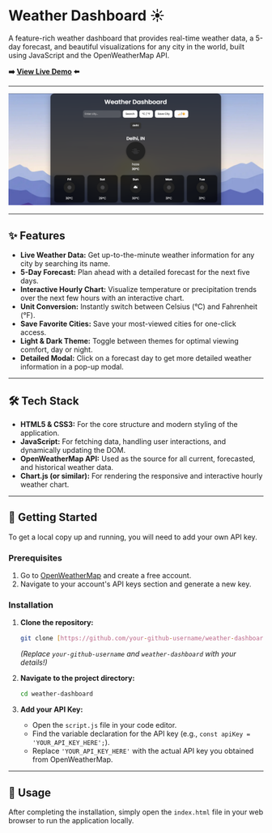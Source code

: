 # Weather Dashboard ☀️

A feature-rich weather dashboard that provides real-time weather data, a 5-day forecast, and beautiful visualizations for any city in the world, built using JavaScript and the OpenWeatherMap API.

**➡️ [View Live Demo](https://weatherdashboard-by-mohseen.netlify.app/) ⬅️**


---

![image alt](https://github.com/mohseenalihawaldar-dev/WeatherDashBoard/blob/35b2601b99208ff4aadb7f40ccfc5daa3e5083a2/weather_map.png)

---

## ✨ Features

* **Live Weather Data:** Get up-to-the-minute weather information for any city by searching its name.
* **5-Day Forecast:** Plan ahead with a detailed forecast for the next five days.
* **Interactive Hourly Chart:** Visualize temperature or precipitation trends over the next few hours with an interactive chart.
* **Unit Conversion:** Instantly switch between Celsius (°C) and Fahrenheit (°F).
* **Save Favorite Cities:** Save your most-viewed cities for one-click access.
* **Light & Dark Theme:** Toggle between themes for optimal viewing comfort, day or night.
* **Detailed Modal:** Click on a forecast day to get more detailed weather information in a pop-up modal.

---

## 🛠️ Tech Stack

* **HTML5 & CSS3:** For the core structure and modern styling of the application.
* **JavaScript:** For fetching data, handling user interactions, and dynamically updating the DOM.
* **OpenWeatherMap API:** Used as the source for all current, forecasted, and historical weather data.
* **Chart.js (or similar):** For rendering the responsive and interactive hourly weather chart.

---

## 🚀 Getting Started

To get a local copy up and running, you will need to add your own API key.

### Prerequisites

1.  Go to [OpenWeatherMap](https://openweathermap.org/appid) and create a free account.
2.  Navigate to your account's API keys section and generate a new key.

### Installation

1.  **Clone the repository:**
    ```bash
    git clone [https://github.com/your-github-username/weather-dashboard.git](https://github.com/your-github-username/weather-dashboard.git)
    ```
    *(Replace `your-github-username` and `weather-dashboard` with your details!)*

2.  **Navigate to the project directory:**
    ```bash
    cd weather-dashboard
    ```

3.  **Add your API Key:**
    * Open the `script.js` file in your code editor.
    * Find the variable declaration for the API key (e.g., `const apiKey = 'YOUR_API_KEY_HERE';`).
    * Replace `'YOUR_API_KEY_HERE'` with the actual API key you obtained from OpenWeatherMap.

---

## 🏃 Usage

After completing the installation, simply open the `index.html` file in your web browser to run the application locally.

